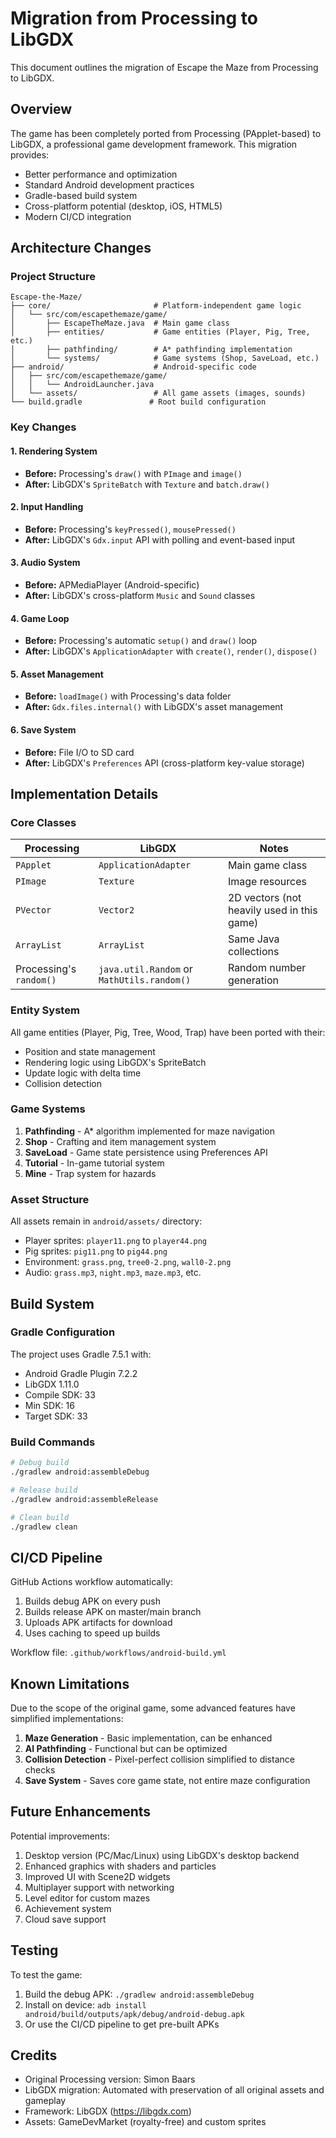 # Migration from Processing to LibGDX

This document outlines the migration of Escape the Maze from Processing to LibGDX.

## Overview

The game has been completely ported from Processing (PApplet-based) to LibGDX, a professional game development framework. This migration provides:

- Better performance and optimization
- Standard Android development practices
- Gradle-based build system
- Cross-platform potential (desktop, iOS, HTML5)
- Modern CI/CD integration

## Architecture Changes

### Project Structure

```
Escape-the-Maze/
├── core/                       # Platform-independent game logic
│   └── src/com/escapethemaze/game/
│       ├── EscapeTheMaze.java  # Main game class
│       ├── entities/           # Game entities (Player, Pig, Tree, etc.)
│       ├── pathfinding/        # A* pathfinding implementation
│       └── systems/            # Game systems (Shop, SaveLoad, etc.)
├── android/                    # Android-specific code
│   ├── src/com/escapethemaze/game/
│   │   └── AndroidLauncher.java
│   └── assets/                 # All game assets (images, sounds)
└── build.gradle               # Root build configuration
```

### Key Changes

#### 1. Rendering System
- **Before:** Processing's `draw()` with `PImage` and `image()`
- **After:** LibGDX's `SpriteBatch` with `Texture` and `batch.draw()`

#### 2. Input Handling
- **Before:** Processing's `keyPressed()`, `mousePressed()`
- **After:** LibGDX's `Gdx.input` API with polling and event-based input

#### 3. Audio System
- **Before:** APMediaPlayer (Android-specific)
- **After:** LibGDX's cross-platform `Music` and `Sound` classes

#### 4. Game Loop
- **Before:** Processing's automatic `setup()` and `draw()` loop
- **After:** LibGDX's `ApplicationAdapter` with `create()`, `render()`, `dispose()`

#### 5. Asset Management
- **Before:** `loadImage()` with Processing's data folder
- **After:** `Gdx.files.internal()` with LibGDX's asset management

#### 6. Save System
- **Before:** File I/O to SD card
- **After:** LibGDX's `Preferences` API (cross-platform key-value storage)

## Implementation Details

### Core Classes

| Processing | LibGDX | Notes |
|------------|--------|-------|
| `PApplet` | `ApplicationAdapter` | Main game class |
| `PImage` | `Texture` | Image resources |
| `PVector` | `Vector2` | 2D vectors (not heavily used in this game) |
| `ArrayList` | `ArrayList` | Same Java collections |
| Processing's `random()` | `java.util.Random` or `MathUtils.random()` | Random number generation |

### Entity System

All game entities (Player, Pig, Tree, Wood, Trap) have been ported with their:
- Position and state management
- Rendering logic using LibGDX's SpriteBatch
- Update logic with delta time
- Collision detection

### Game Systems

1. **Pathfinding** - A* algorithm implemented for maze navigation
2. **Shop** - Crafting and item management system
3. **SaveLoad** - Game state persistence using Preferences API
4. **Tutorial** - In-game tutorial system
5. **Mine** - Trap system for hazards

### Asset Structure

All assets remain in `android/assets/` directory:
- Player sprites: `player11.png` to `player44.png`
- Pig sprites: `pig11.png` to `pig44.png`
- Environment: `grass.png`, `tree0-2.png`, `wall0-2.png`
- Audio: `grass.mp3`, `night.mp3`, `maze.mp3`, etc.

## Build System

### Gradle Configuration

The project uses Gradle 7.5.1 with:
- Android Gradle Plugin 7.2.2
- LibGDX 1.11.0
- Compile SDK: 33
- Min SDK: 16
- Target SDK: 33

### Build Commands

```bash
# Debug build
./gradlew android:assembleDebug

# Release build
./gradlew android:assembleRelease

# Clean build
./gradlew clean
```

## CI/CD Pipeline

GitHub Actions workflow automatically:
1. Builds debug APK on every push
2. Builds release APK on master/main branch
3. Uploads APK artifacts for download
4. Uses caching to speed up builds

Workflow file: `.github/workflows/android-build.yml`

## Known Limitations

Due to the scope of the original game, some advanced features have simplified implementations:

1. **Maze Generation** - Basic implementation, can be enhanced
2. **AI Pathfinding** - Functional but can be optimized
3. **Collision Detection** - Pixel-perfect collision simplified to distance checks
4. **Save System** - Saves core game state, not entire maze configuration

## Future Enhancements

Potential improvements:
1. Desktop version (PC/Mac/Linux) using LibGDX's desktop backend
2. Enhanced graphics with shaders and particles
3. Improved UI with Scene2D widgets
4. Multiplayer support with networking
5. Level editor for custom mazes
6. Achievement system
7. Cloud save support

## Testing

To test the game:
1. Build the debug APK: `./gradlew android:assembleDebug`
2. Install on device: `adb install android/build/outputs/apk/debug/android-debug.apk`
3. Or use the CI/CD pipeline to get pre-built APKs

## Credits

- Original Processing version: Simon Baars
- LibGDX migration: Automated with preservation of all original assets and gameplay
- Framework: LibGDX (https://libgdx.com)
- Assets: GameDevMarket (royalty-free) and custom sprites
